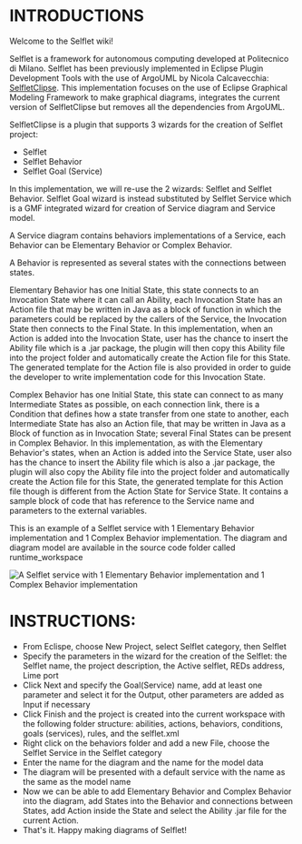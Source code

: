 INTRODUCTIONS
=============

Welcome to the Selflet wiki!

Selflet is a framework for autonomous computing developed at Politecnico di Milano. Selflet has been previously implemented in Eclipse Plugin Development Tools with the use of ArgoUML by Nicola Calcavecchia: [SelfletClipse](http://selfletclipse.sourceforge.net/ "SelfletClipse"). This implementation focuses on the use of Eclipse Graphical Modeling Framework to make graphical diagrams, integrates the current version of SelfletClipse but removes all the dependencies from ArgoUML. 

SelfletClipse is a plugin that supports 3 wizards for the creation of Selflet project:

- Selflet 
- Selflet Behavior
- Selflet Goal (Service)

In this implementation, we will re-use the 2 wizards: Selflet and Selflet Behavior. Selflet Goal wizard is instead substituted by Selflet Service which is a GMF integrated wizard for creation of Service diagram and Service model.


A Service diagram contains behaviors implementations of a Service, each Behavior can be Elementary Behavior or Complex Behavior. 

A Behavior is represented as several states with the connections between states. 

Elementary Behavior has one Initial State, this state connects to an Invocation State where it can call an Ability, each Invocation State has an Action file that may be written in Java as a block of function in which the parameters could be replaced by the callers of the Service, the Invocation State then connects to the Final State. In this implementation, when an Action is added into the Invocation State, user has the chance to insert the Ability file which is a .jar package, the plugin will then copy this Ability file into the project folder and automatically create the Action file for this State. The generated template for the Action file is also provided in order to guide the developer to write implementation code for this Invocation State.

Complex Behavior has one Initial State, this state can connect to as many Intermediate States as possible, on each connection link, there is a Condition that defines how a state transfer from one state to another, each Intermediate State has also an Action file, that may be written in Java as a Block of function as in Invocation State; several Final States can be present in Complex Behavior. In this implementation, as with the Elementary Behavior's states, when an Action is added into the Service State, user also has the chance to insert the Ability file which is also a .jar package, the plugin will also copy the Ability file into the project folder and automatically create the Action file for this State, the generated template for this Action file though is different from the Action State for Service State. It contains a sample block of code that has reference to the Service name and parameters to the external variables.

This is an example of a Selflet service with 1 Elementary Behavior implementation and 1 Complex Behavior implementation. The diagram and diagram model are available in the source code folder called runtime_workspace


![A Selflet service with 1 Elementary Behavior implementation and 1 Complex Behavior implementation](http://dl.dropbox.com/u/13281717/Selflet%20Service.png)


INSTRUCTIONS:
=============

- From Eclispe, choose New Project, select Selflet category, then Selflet
- Specify the parameters in the wizard for the creation of the Selflet: the Selflet name, the project description, the Active selflet, REDs address, Lime port
- Click Next and specify the Goal(Service) name, add at least one parameter and select it for the Output, other parameters are added as Input if necessary
- Click Finish and the project is created into the current workspace with the following folder structure: abilities, actions, behaviors, conditions, goals (services), rules, and the selflet.xml
- Right click on the behaviors folder and add a new File, choose the Selflet Service in the Selflet category
- Enter the name for the diagram and the name for the model data
- The diagram will be presented with a default service with the name as the same as the model name
- Now we can be able to add Elementary Behavior and Complex Behavior into the diagram, add States into the Behavior and connections between States, add Action inside the State and select the Ability .jar file for the current Action.
- That's it. Happy making diagrams of Selflet!